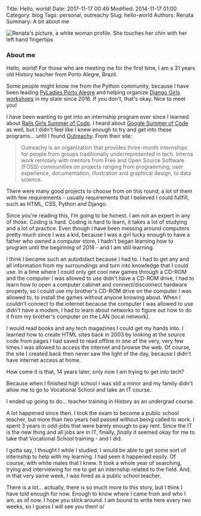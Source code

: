 Title: Hello, world!
Date: 2017-11-17 00:49
Modified: 2014-11-17 01:00
Category: blog
Tags: personal, outreachy
Slug: hello-world
Authors: Renata
Summary: A bit about me

![Renata's picture, a white woman profile. She touches her chin with her left hand fingertips]({filename}/img/author.png)

### About me
Hello, world! For those who are meeting me for the first time, I am a 31 years old History teacher from Porto Alegre, Brazil.

Some people might know me from the Python community, because I have been leading [PyLadies Porto Alegre](https://pyladiespoa.pythonanywhere.com) and helping organize [Django Girls workshops](https://blog.djangogirls.org/post/166221911403/django-girls-rio-grande-do-sul) in my state since 2016. If you don't, that's okay. Nice to meet you!

I have been wanting to get into an internship program ever since I learned about [Rails Girls Summer of Code](https://railsgirlssummerofcode.org/). I heard about [Google Summer of Code](https://developers.google.com/open-source/gsoc/) as well, but I didn't feel like I knew enough to try and get into these programs... until I found [Outreachy](https://outreachy.org). From their site:

> Outreachy is an organization that provides three-month internships for people from groups traditionally underrepresented in tech. Interns work remotely with mentors from Free and Open Source Software (FOSS) communities on projects ranging from programming, user experience, documentation, illustration and graphical design, to data science.

There were many good projects to choose from on this round, a lot of them with few requirements - usually requirements that I believed I could fullfill, such as HTML, CSS, Python and Django.

Since you're reading this, I'm going to be honest. I am not an expert in any of those. Coding is hard. Coding is hard to learn, it takes a lot of studying and a lot of practice. Even though I have been messing around computers pretty much since I was a kid, because I was a girl lucky enough to have a father who owned a computer store, I hadn't began learning how to program until the beginning of 2016 - and I am still learning.

I think I became such an autodidact because I had to. I had to get any and all information from my surroundings and turn into knowledge that I could use. In a time where I could only get cool new games through a CD-ROM and the computer I was allowed to use didn't have a CD-ROM drive, I had to learn how to open a computer cabinet and connect/disconnect hardware properly, so I could use my brother's CD-ROM drive on the computer I was allowed to, to install the games without anyone knowing about. When I couldn't connect to the internet because the computer I was allowed to use didn't have a modem, I had to learn about networks to figure out how to do it from my brother's computer on the LAN (local network).

I would read books and any tech magazines I could get my hands into. I learned how to create HTML sites back in 2003 by looking at the source code from pages I had saved to read offline in one of the very, very few times I was allowed to access the internet and browse the web. Of course, the site I created back then never saw the light of the day, because I didn't have internet access at home.

How come it is that, 14 years later, only now I am trying to get into tech?

Because when I finished high school I was still a minor and my family didn't allow me to go to Vocational School and take an IT course.

I ended up going to do... teacher training in History as an undergrad course.

A lot happened since then. I took the exam to become a public school teacher, but more than two years had passed without being called to work. I spent 3 years in odd-jobs that were barely enough to pay rent. Since the IT is the new thing and all jobs are in IT, finally, *finally* it seemed okay for me to take that Vocational School training - and I did.

I gotta say, I thought I while I studied, I would be able to get some sort of internship to help with my learning. I had seen it happened easily. Of course, with white males that I knew. It took a whole year of searching, trying and interviewing for me to get an internship related to the field. And, in that very same week, I was hired as a public school teacher.

There is a lot... actually, there is so much more to this story, but I think I have told enough for now. Enough to know where I came from and who I am, as of now. I hope you stick around. I am bound to write here every two weeks, so I guess I will see you then! o/
